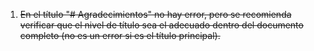 1. ~~En el título "# Agradecimientos" no hay error, pero se recomienda verificar que el nivel de título sea el adecuado dentro del documento completo (no es un error si es el título principal).~~